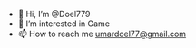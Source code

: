 - 👋 Hi, I’m @Doel779
- 👀 I’m interested in Game
- 📫 How to reach me umardoel77@gmail.com

<!---
Doel779/Doel779 is a ✨ special ✨ repository because its `README.md` (this file) appears on your GitHub profile.
You can click the Preview link to take a look at your changes.
--->
